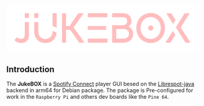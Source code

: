 ![JukeBOX logo](https://raw.githubusercontent.com/HBeserra/JukeBOX/main/juke.png)
## Introduction
The **JukeBOX**  is a  [Spotify Connect](https://www.spotify.com/connect/) player GUI besed on the  [Librespot-java](https://github.com/librespot-org/librespot-java) backend in arm64 for Debian package.
The package is Pre-configured for work in the `Raspberry Pi` and others dev boards like the `Pine 64`.
<!--stackedit_data:
eyJoaXN0b3J5IjpbMjA5MzI2NjU1OCwtNDg4NzcyOTQ2XX0=
-->